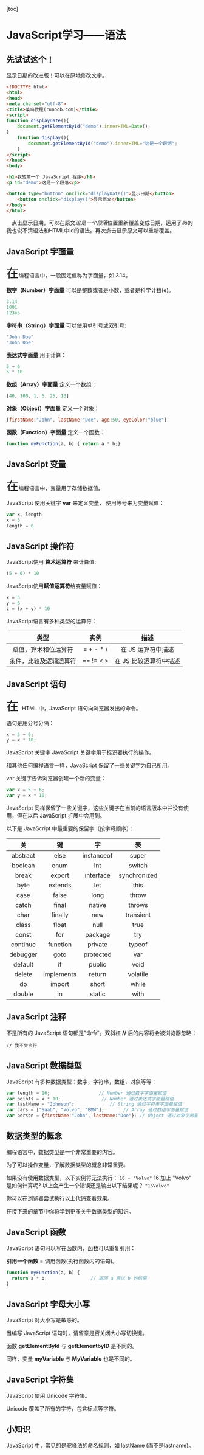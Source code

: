 [toc]

# JavaScript学习——语法

## 先试试这个！

显示日期的改进版！可以在原地修改文字。

```html
<!DOCTYPE html>
<html>
<head>
<meta charset="utf-8">
<title>菜鸟教程(runoob.com)</title>
<script>
function displayDate(){
	document.getElementById("demo").innerHTML=Date();
}
	function display(){
		document.getElementById("demo").innerHTML="这是一个段落";
	}
</script>
</head>
<body>

<h1>我的第一个 JavaScript 程序</h1>
<p id="demo">这是一个段落</p>

<button type="button" onclick="displayDate()">显示日期</button>
	<button onclick="display()">显示原文</button>
</body>
</html>
```

&emsp;点击<kbd>显示日期</kbd>，可以在原文*这是一个段落*位置重新覆盖变成日期，运用了Js的我也说不清语法和HTML中id的语法。再次点击<kbd>显示原文</kbd>可以重新覆盖。

## JavaScript 字面量

<font size=6>在</font>编程语言中，一般固定值称为字面量，如 3.14。

**数字（Number）字面量** 可以是整数或者是小数，或者是科学计数(e)。

```js
3.14
1001
123e5
```

**字符串（String）字面量** 可以使用单引号或双引号:

```js
"John Doe"
'John Doe'
```

**表达式字面量** 用于计算：

```js
5 + 6
5 * 10
```

**数组（Array）字面量** 定义一个数组：

```js
[40, 100, 1, 5, 25, 10]
```
**对象（Object）字面量** 定义一个对象：
```js
{firstName:"John", lastName:"Doe", age:50, eyeColor:"blue"}
```
**函数（Function）字面量** 定义一个函数：
```js
function myFunction(a, b) { return a * b;}
```

## JavaScript 变量

<font size=6>在</font>编程语言中，变量用于存储数据值。

JavaScript 使用关键字 **var** 来定义变量， 使用等号来为变量赋值：

```js
var x, length
x = 5
length = 6
```

## JavaScript 操作符

JavaScript使用 **算术运算符** 来计算值:
```js
(5 + 6) * 10
```
JavaScript使用**赋值运算符**给变量赋值：
```js
x = 5
y = 6
z = (x + y) * 10
```

JavaScript语言有多种类型的运算符：

|          类型          |   实例    |          描述          |
| :--------------------: | :-------: | :--------------------: |
|  赋值，算术和位运算符  | = + - * / |   在 JS 运算符中描述   |
| 条件，比较及逻辑运算符 | == != < > | 在 JS 比较运算符中描述 |

## JavaScript 语句

<font size=6>在 </font>HTML 中，JavaScript 语句向浏览器发出的命令。

语句是用分号分隔：
```js
x = 5 + 6;
y = x * 10;
```
JavaScript 关键字
JavaScript 关键字用于标识要执行的操作。

和其他任何编程语言一样，JavaScript 保留了一些关键字为自己所用。

var 关键字告诉浏览器创建一个新的变量：
```js
var x = 5 + 6;
var y = x * 10;
```

JavaScript 同样保留了一些关键字，这些关键字在当前的语言版本中并没有使用，但在以后 JavaScript 扩展中会用到。

以下是 JavaScript 中最重要的保留字（按字母顺序）：

|    关    |     键     |     字     |      表      |
| :------: | :--------: | :--------: | :----------: |
| abstract |    else    | instanceof |    super     |
| boolean  |    enum    |    int     |    switch    |
|  break   |   export   | interface  | synchronized |
|   byte   |  extends   |    let     |     this     |
|   case   |   false    |    long    |    throw     |
|  catch   |   final    |   native   |    throws    |
|   char   |  finally   |    new     |  transient   |
|  class   |   float    |    null    |     true     |
|  const   |    for     |  package   |     try      |
| continue |  function  |  private   |    typeof    |
| debugger |    goto    | protected  |     var      |
| default  |     if     |   public   |     void     |
|  delete  | implements |   return   |   volatile   |
|    do    |   import   |   short    |    while     |
|  double  |     in     |   static   |     with     |

## JavaScript 注释

不是所有的 JavaScript 语句都是"命令"。双斜杠 **//** 后的内容将会被浏览器忽略：

`// 我不会执行`

## JavaScript 数据类型

JavaScript 有多种数据类型：数字，字符串，数组，对象等等：

```js
var length = 16;                  // Number 通过数字字面量赋值
var points = x * 10;               // Number 通过表达式字面量赋值
var lastName = "Johnson";             // String 通过字符串字面量赋值
var cars = ["Saab", "Volvo", "BMW"];       // Array 通过数组字面量赋值
var person = {firstName:"John", lastName:"Doe"}; // Object 通过对象字面量赋值
```

## 数据类型的概念

编程语言中，数据类型是一个非常重要的内容。

为了可以操作变量，了解数据类型的概念非常重要。

如果没有使用数据类型，以下实例将无法执行：
`16 + "Volvo"`
16 加上 "Volvo" 是如何计算呢? 以上会产生一个错误还是输出以下结果呢？
`"16Volvo"`

你可以在浏览器尝试执行以上代码查看效果。

在接下来的章节中你将学到更多关于数据类型的知识。

## JavaScript 函数

JavaScript 语句可以写在函数内，函数可以重复引用：

**引用一个函数** = 调用函数(执行函数内的语句)。
```js
function myFunction(a, b) {
  return a * b;                // 返回 a 乘以 b 的结果
}
```

## JavaScript 字母大小写

JavaScript 对大小写是敏感的。

当编写 JavaScript 语句时，请留意是否关闭大小写切换键。

函数 **getElementById** 与 **getElementbyID** 是不同的。

同样，变量 **myVariable** 与 **MyVariable** 也是不同的。

## JavaScript 字符集

JavaScript 使用 Unicode 字符集。

Unicode 覆盖了所有的字符，包含标点等字符。

## 小知识

JavaScript 中，常见的是驼峰法的命名规则，如 lastName (而不是lastname)。
